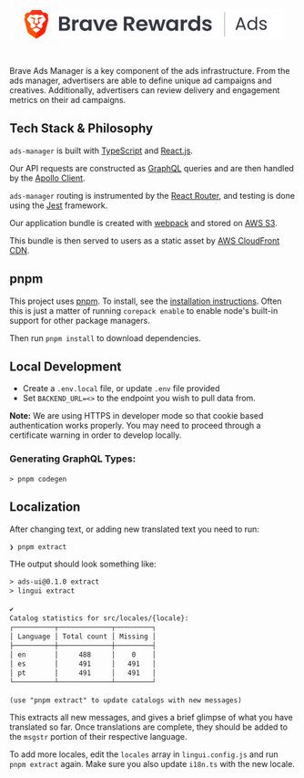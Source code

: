 <p align="center">
<img height="50" src="./Subdomains_Rewards_Ads_Default.png"/>
</p>
<br>

Brave Ads Manager is a key component of the ads infrastructure. From the ads manager, advertisers are able to define unique ad campaigns and creatives. Additionally, advertisers can review delivery and engagement metrics on their ad campaigns.

## Tech Stack & Philosophy

`ads-manager` is built with [TypeScript](https://www.typescriptlang.org/) and [React.js](https://reactjs.org/).

Our API requests are constructed as [GraphQL](https://graphql.org/) queries and are then handled by the [Apollo Client](https://www.apollographql.com/docs/react/).

`ads-manager` routing is instrumented by the [React Router](https://github.com/ReactTraining/react-router), and testing is done using the [Jest](https://jestjs.io/) framework.

Our application bundle is created with [webpack](https://webpack.js.org/) and stored on [AWS S3](https://aws.amazon.com/s3/).

This bundle is then served to users as a static asset by [AWS CloudFront CDN](https://aws.amazon.com/cloudfront/).

## pnpm

This project uses [pnpm](pnpm.io). To install, see the [installation instructions](https://pnpm.io/installation). Often this is just a matter of running `corepack enable` to enable node's built-in
support for other package managers.

Then run `pnpm install` to download dependencies.

## Local Development

- Create a `.env.local` file, or update `.env` file provided
- Set `BACKEND_URL=<>` to the endpoint you wish to pull data from.

**Note:**
We are using HTTPS in developer mode so that cookie based authentication works properly.
You may need to proceed through a certificate warning in order to develop locally.

### Generating GraphQL Types:

```
> pnpm codegen
```

## Localization

After changing text, or adding new translated text you need to run:

```
❯ pnpm extract
```

THe output should look something like:

```
> ads-ui@0.1.0 extract
> lingui extract

✔
Catalog statistics for src/locales/{locale}:
┌──────────┬─────────────┬─────────┐
│ Language │ Total count │ Missing │
├──────────┼─────────────┼─────────┤
│ en       │     488     │    0    │
│ es       │     491     │   491   │
│ pt       │     491     │   491   │
└──────────┴─────────────┴─────────┘

(use "pnpm extract" to update catalogs with new messages)
```

This extracts all new messages, and gives a brief glimpse of what you have translated so far.
Once translations are complete, they should be added to the `msgstr` portion of their respective language.

To add more locales, edit the `locales` array in `lingui.config.js` and run `pnpm extract` again.
Make sure you also update `i18n.ts` with the new locale.
